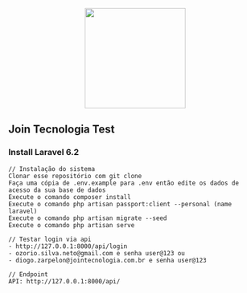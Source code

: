 <p align="center"><img src="https://jointecnologia.com.br/wp-content/themes/theme-bones-master/library/images/logo.png" width="200"></p>



## Join Tecnologia Test
### Install Laravel 6.2

    // Instalação do sistema
    Clonar esse repositório com git clone
    Faça uma cópia de .env.example para .env então edite os dados de acesso da sua base de dados
    Execute o comando composer install
    Execute o comando php artisan passport:client --personal (name laravel)
    Execute o comando php artisan migrate --seed 
    Execute o comando php artisan serve
     
    // Testar login via api 
    - http://127.0.0.1:8000/api/login
    - ozorio.silva.neto@gmail.com e senha user@123 ou
    - diogo.zarpelon@jointecnologia.com.br e senha user@123
    
    // Endpoint
    API: http://127.0.0.1:8000/api/
    
    
